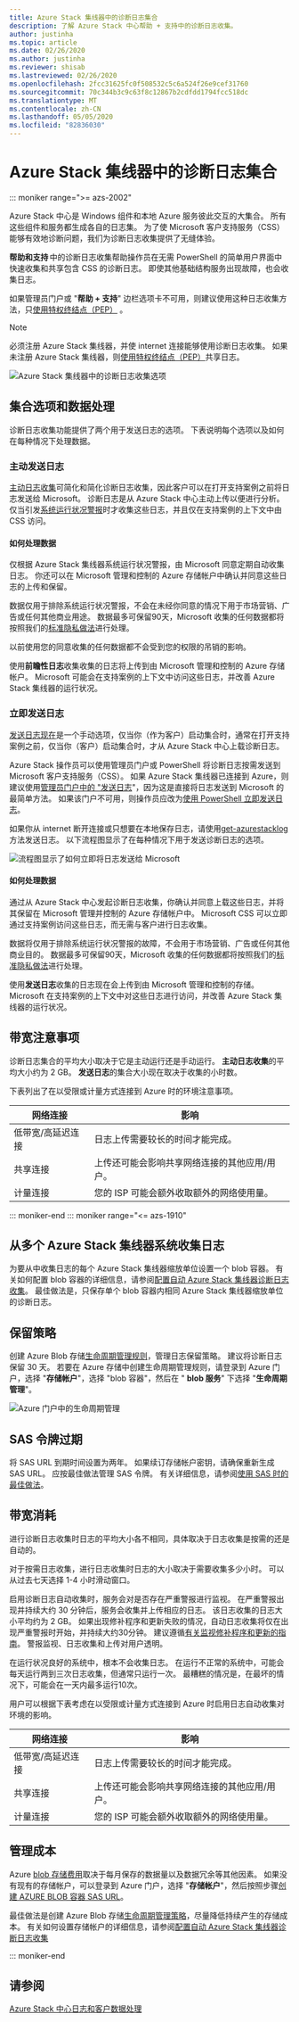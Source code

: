 ```yaml
---
title: Azure Stack 集线器中的诊断日志集合
description: 了解 Azure Stack 中心帮助 + 支持中的诊断日志收集。
author: justinha
ms.topic: article
ms.date: 02/26/2020
ms.author: justinha
ms.reviewer: shisab
ms.lastreviewed: 02/26/2020
ms.openlocfilehash: 2fcc31625fc0f508532c5c6a524f26e9cef31760
ms.sourcegitcommit: 70c344b3c9c63f8c12867b2cdfdd1794fcc518dc
ms.translationtype: MT
ms.contentlocale: zh-CN
ms.lasthandoff: 05/05/2020
ms.locfileid: "82836030"
---
```

# <a name="diagnostic-log-collection-in-azure-stack-hub"></a>Azure Stack 集线器中的诊断日志集合

::: moniker range=">= azs-2002"

Azure Stack 中心是 Windows 组件和本地 Azure 服务彼此交互的大集合。 所有这些组件和服务都生成各自的日志集。 为了使 Microsoft 客户支持服务（CSS）能够有效地诊断问题，我们为诊断日志收集提供了无缝体验。

**帮助和支持** 中的诊断日志收集帮助操作员在无需 PowerShell 的简单用户界面中快速收集和共享包含 CSS 的诊断日志。 即使其他基础结构服务出现故障，也会收集日志。  

如果管理员门户或 "**帮助 + 支持**" 边栏选项卡不可用，则建议使用这种日志收集方法，只[使用特权终结点（PEP）](azure-stack-get-azurestacklog.md) 。

>[!NOTE]
>必须注册 Azure Stack 集线器，并使 internet 连接能够使用诊断日志收集。 如果未注册 Azure Stack 集线器，则[使用特权终结点（PEP）](azure-stack-get-azurestacklog.md)共享日志。

![Azure Stack 集线器中的诊断日志收集选项](media/azure-stack-help-and-support/banner-enable-automatic-log-collection.png)

## <a name="collection-options-and-data-handling"></a>集合选项和数据处理

诊断日志收集功能提供了两个用于发送日志的选项。 下表说明每个选项以及如何在每种情况下处理数据。

### <a name="send-logs-proactively"></a>主动发送日志

[主动日志收集](azure-stack-configure-automatic-diagnostic-log-collection-tzl.md)可简化和简化诊断日志收集，因此客户可以在打开支持案例之前将日志发送给 Microsoft。 诊断日志是从 Azure Stack 中心主动上传以便进行分析。 仅当引发[系统运行状况警报](azure-stack-configure-automatic-diagnostic-log-collection-tzl.md#proactive-diagnostic-log-collection-alerts)时才收集这些日志，并且仅在支持案例的上下文中由 CSS 访问。

#### <a name="how-the-data-is-handled"></a>如何处理数据

仅根据 Azure Stack 集线器系统运行状况警报，由 Microsoft 同意定期自动收集日志。 你还可以在 Microsoft 管理和控制的 Azure 存储帐户中确认并同意这些日志的上传和保留。

数据仅用于排除系统运行状况警报，不会在未经你同意的情况下用于市场营销、广告或任何其他商业用途。 数据最多可保留90天，Microsoft 收集的任何数据都将按照我们的[标准隐私做法](https://privacy.microsoft.com/)进行处理。

以前使用您的同意收集的任何数据都不会受到您的权限的吊销的影响。

使用**前瞻性日志**收集收集的日志将上传到由 Microsoft 管理和控制的 Azure 存储帐户。 Microsoft 可能会在支持案例的上下文中访问这些日志，并改善 Azure Stack 集线器的运行状况。

### <a name="send-logs-now"></a>立即发送日志

[发送日志现在](azure-stack-configure-on-demand-diagnostic-log-collection-portal-tzl.md)是一个手动选项，仅当你（作为客户）启动集合时，通常在打开支持案例之前，仅当你（客户）启动集合时，才从 Azure Stack 中心上载诊断日志。

Azure Stack 操作员可以使用管理员门户或 PowerShell 将诊断日志按需发送到 Microsoft 客户支持服务（CSS）。 如果 Azure Stack 集线器已连接到 Azure，则建议使用[管理员门户中的 "发送日志](azure-stack-configure-on-demand-diagnostic-log-collection-portal-tzl.md)"，因为这是直接将日志发送到 Microsoft 的最简单方法。 如果该门户不可用，则操作员应改为[使用 PowerShell 立即发送日志](azure-stack-configure-on-demand-diagnostic-log-collection-powershell-tzl.md)。

如果你从 internet 断开连接或只想要在本地保存日志，请使用[get-azurestacklog](azure-stack-get-azurestacklog.md)方法发送日志。 以下流程图显示了在每种情况下用于发送诊断日志的选项。

![流程图显示了如何立即将日志发送给 Microsoft](media/azure-stack-help-and-support/send-logs-now-flowchart.png)

#### <a name="how-the-data-is-handled"></a>如何处理数据

通过从 Azure Stack 中心发起诊断日志收集，你确认并同意上载这些日志，并将其保留在 Microsoft 管理并控制的 Azure 存储帐户中。 Microsoft CSS 可以立即通过支持案例访问这些日志，而无需与客户进行日志收集。

数据将仅用于排除系统运行状况警报的故障，不会用于市场营销、广告或任何其他商业目的。 数据最多可保留90天，Microsoft 收集的任何数据都将按照我们的[标准隐私做法](https://privacy.microsoft.com/)进行处理。

使用**发送日志**收集的日志现在会上传到由 Microsoft 管理和控制的存储。 Microsoft 在支持案例的上下文中对这些日志进行访问，并改善 Azure Stack 集线器的运行状况。

## <a name="bandwidth-considerations"></a>带宽注意事项

诊断日志集合的平均大小取决于它是主动运行还是手动运行。 **主动日志收集**的平均大小约为 2 GB。 **发送日志**的集合大小现在取决于收集的小时数。

下表列出了在以受限或计量方式连接到 Azure 时的环境注意事项。

| 网络连接 | 影响 |
|----|---|
| 低带宽/高延迟连接 | 日志上传需要较长的时间才能完成。 |
| 共享连接 | 上传还可能会影响共享网络连接的其他应用/用户。 |
| 计量连接 | 您的 ISP 可能会额外收取额外的网络使用量。 |

::: moniker-end
::: moniker range="<= azs-1910"

## <a name="collecting-logs-from-multiple-azure-stack-hub-systems"></a>从多个 Azure Stack 集线器系统收集日志

为要从中收集日志的每个 Azure Stack 集线器缩放单位设置一个 blob 容器。 有关如何配置 blob 容器的详细信息，请参阅[配置自动 Azure Stack 集线器诊断日志收集](azure-stack-configure-automatic-diagnostic-log-collection-tzl.md)。 最佳做法是，只保存单个 blob 容器内相同 Azure Stack 集线器缩放单位的诊断日志。

## <a name="retention-policy"></a>保留策略

创建 Azure Blob 存储[生命周期管理规则](https://docs.microsoft.com/azure/storage/blobs/storage-lifecycle-management-concepts)，管理日志保留策略。 建议将诊断日志保留 30 天。 若要在 Azure 存储中创建生命周期管理规则，请登录到 Azure 门户，选择 "**存储帐户**"，选择 "blob 容器"，然后在 " **blob 服务**" 下选择 "**生命周期管理**"。

![Azure 门户中的生命周期管理](media/azure-stack-automatic-log-collection/blob-storage-lifecycle-management.png)

## <a name="sas-token-expiration"></a>SAS 令牌过期

将 SAS URL 到期时间设置为两年。 如果续订存储帐户密钥，请确保重新生成 SAS URL。 应按最佳做法管理 SAS 令牌。 有关详细信息，请参阅[使用 SAS 时的最佳做法](https://docs.microsoft.com/azure/storage/common/storage-dotnet-shared-access-signature-part-1#best-practices-when-using-sas)。

## <a name="bandwidth-consumption"></a>带宽消耗

进行诊断日志收集时日志的平均大小各不相同，具体取决于日志收集是按需的还是自动的。

对于按需日志收集，进行日志收集时日志的大小取决于需要收集多少小时。 可以从过去七天选择 1-4 小时滑动窗口。

启用诊断日志自动收集时，服务会对是否存在严重警报进行监视。 在严重警报出现并持续大约 30 分钟后，服务会收集并上传相应的日志。 该日志收集的日志大小平均约为 2 GB。 如果出现修补程序和更新失败的情况，自动日志收集将仅在出现严重警报时开始，并持续大约30分钟。 建议遵循[有关监视修补程序和更新的指南](azure-stack-updates.md)。 警报监视、日志收集和上传对用户透明。

在运行状况良好的系统中，根本不会收集日志。 在运行不正常的系统中，可能会每天运行两到三次日志收集，但通常只运行一次。 最糟糕的情况是，在最坏的情况下，可能会在一天内最多运行10次。  

用户可以根据下表考虑在以受限或计量方式连接到 Azure 时启用日志自动收集对环境的影响。

| 网络连接 | 影响 |
|---|---|
| 低带宽/高延迟连接 | 日志上传需要较长的时间才能完成。 | 
| 共享连接 | 上传还可能会影响共享网络连接的其他应用/用户。 |
| 计量连接 | 您的 ISP 可能会额外收取额外的网络使用量。 |

## <a name="managing-costs"></a>管理成本

Azure [blob 存储费用](https://azure.microsoft.com/pricing/details/storage/blobs/)取决于每月保存的数据量以及数据冗余等其他因素。 如果没有现有的存储帐户，可以登录到 Azure 门户，选择 "**存储帐户**"，然后按照步骤[创建 AZURE BLOB 容器 SAS URL](azure-stack-configure-automatic-diagnostic-log-collection-tzl.md)。

最佳做法是创建 Azure Blob 存储[生命周期管理策略](https://docs.microsoft.com/azure/storage/blobs/storage-lifecycle-management-concepts)，尽量降低持续产生的存储成本。 有关如何设置存储帐户的详细信息，请参阅[配置自动 Azure Stack 集线器诊断日志收集](azure-stack-configure-automatic-diagnostic-log-collection-tzl.md)

::: moniker-end

## <a name="see-also"></a>请参阅

[Azure Stack 中心日志和客户数据处理](https://docs.microsoft.com/azure-stack/operator/azure-stack-data-collection)
